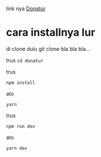 link nya [Donatur](https://donatur.vercel.app/)

# cara installnya lur

di clone dulu
git clone bla bla bla...

trus `cd donatur`

trus

```
npm install
```

ato

```
yarn
```

trus

```
npm run dev
```

ato

```
yarn dev
```


